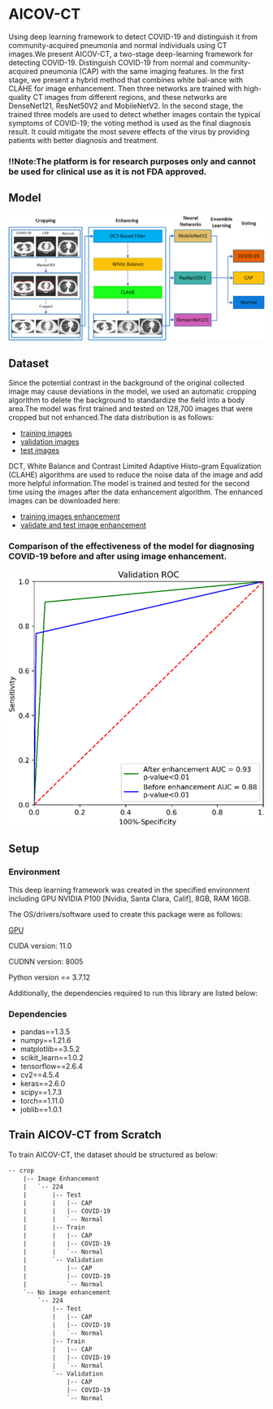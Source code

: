 # AICOV-CT

Using deep learning framework to detect COVID-19 and distinguish it from community-acquired pneumonia and normal individuals using CT images.We present AICOV-CT, a two-stage deep-learning framework for detecting COVID-19. Distinguish COVID-19 from normal and community-acquired pneumonia (CAP) with the same imaging features. In the first stage, we present a hybrid method that combines white bal-ance with CLAHE for image enhancement. Then three networks are trained with high-quality CT images from different regions, and these networks are DenseNet121, ResNet50V2 and MobileNetV2. In the second stage, the trained three models are used to detect whether images contain the typical symptoms of COVID-19; the voting method is used as the final diagnosis result. It could mitigate the most severe effects of the virus by providing patients with better diagnosis and treatment.
### !!Note:The platform is for research purposes only and cannot be used for clinical use as it is not FDA approved.
## Model

![image](https://github.com/ren682/AICOV-CT/blob/main/img/Model.png)
## Dataset

Since the potential contrast in the background of the original collected image may cause deviations in the model, we used an automatic cropping algorithm to delete the background to standardize the field into a body area.The model was first trained and tested on 128,700 images that were cropped but not enhanced.The data distribution is as follows:
* [training images](https://www.kaggle.com/datasets/ironman3537/train-no-enhanced)
* [validation images](https://www.kaggle.com/datasets/ironman3537/val-no-enhanced)
* [test images](https://www.kaggle.com/datasets/ironman3537/test-no-enhanced)

DCT, White Balance and Contrast Limited Adaptive Histo-gram Equalization (CLAHE) algorithms are used to reduce the noise data of the image and add more helpful information.The model is trained and tested for the second time using the images after the data enhancement algorithm. The enhanced images can be downloaded here:
* [training images enhancement](https://www.kaggle.com/datasets/ironman3537/train-images-enhanced)
* [validate and test image enhancement](https://www.kaggle.com/datasets/ironman3537/val-test-images)

### Comparison of the effectiveness of the model for diagnosing COVID-19 before and after using image enhancement.

   ![image](https://github.com/ren682/AICOV-CT/blob/main/img/Comparison%20of%20COVID-19%20diagnosis%20using%20data%20enhancement%20algorithms.png)

## Setup

### Environment

This deep learning framework was created in the specified environment including GPU NVIDIA P100 [Nvidia, Santa Clara, Calif], 8GB, RAM 16GB.

The OS/drivers/software used to create this package were as follows:

[GPU](https://www.kaggle.com/)

CUDA version: 11.0

CUDNN version: 8005

Python version == 3.7.12

Additionally, the dependencies required to run this library are listed below:

### Dependencies

* pandas==1.3.5
* numpy==1.21.6
* matplotlib==3.5.2
* scikit_learn==1.0.2
* tensorflow==2.6.4
* cv2==4.5.4
* keras==2.6.0
* scipy==1.7.3
* torch==1.11.0
* joblib==1.0.1
## Train AICOV-CT from Scratch
To train AICOV-CT, the dataset should be structured as below:
```
-- crop
    |-- Image Enhancement
    |   `-- 224
    |       |-- Test
    |       |   |-- CAP
    |       |   |-- COVID-19
    |       |   `-- Normal
    |       |-- Train
    |       |   |-- CAP
    |       |   |-- COVID-19
    |       |   `-- Normal
    |       `-- Validation
    |           |-- CAP
    |           |-- COVID-19
    |           `-- Normal
    `-- No image enhancement
        `-- 224
            |-- Test
            |   |-- CAP
            |   |-- COVID-19
            |   `-- Normal
            |-- Train
            |   |-- CAP
            |   |-- COVID-19
            |   `-- Normal
            `-- Validation
                |-- CAP
                |-- COVID-19
                `-- Normal

```
